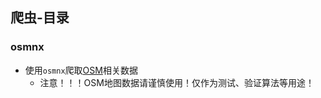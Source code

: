 ## 爬虫-目录
### osmnx
- 使用`osmnx`爬取[OSM](https://github.com/openstreetmap)相关数据
  - 注意！！！OSM地图数据请谨慎使用！仅作为测试、验证算法等用途！
